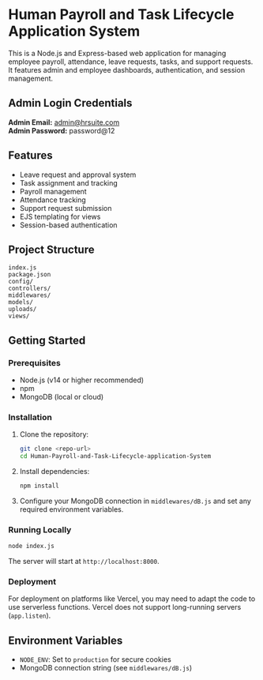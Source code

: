 # Human Payroll and Task Lifecycle Application System

This is a Node.js and Express-based web application for managing employee payroll, attendance, leave requests, tasks, and support requests. It features admin and employee dashboards, authentication, and session management.

## Admin Login Credentials

**Admin Email:** admin@hrsuite.com  
**Admin Password:** password@12

## Features
- Leave request and approval system
- Task assignment and tracking
- Payroll management
- Attendance tracking
- Support request submission
- EJS templating for views
- Session-based authentication

## Project Structure
```
index.js
package.json
config/
controllers/
middlewares/
models/
uploads/
views/
```

## Getting Started

### Prerequisites
- Node.js (v14 or higher recommended)
- npm
- MongoDB (local or cloud)

### Installation
1. Clone the repository:
   ```sh
   git clone <repo-url>
   cd Human-Payroll-and-Task-Lifecycle-application-System
   ```
2. Install dependencies:
   ```sh
   npm install
   ```
3. Configure your MongoDB connection in `middlewares/dB.js` and set any required environment variables.

### Running Locally
```sh
node index.js
```
The server will start at `http://localhost:8000`.

### Deployment
For deployment on platforms like Vercel, you may need to adapt the code to use serverless functions. Vercel does not support long-running servers (`app.listen`).

## Environment Variables
- `NODE_ENV`: Set to `production` for secure cookies
- MongoDB connection string (see `middlewares/dB.js`)
